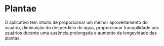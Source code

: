 # Plantae
O aplicativo tem intuito de proporcionar um melhor aproveitamento do usuário, diminuição do desperdício de água, proporcionar tranquilidade aos usuários durante uma ausência prolongada e aumento da longevidade das plantas.
